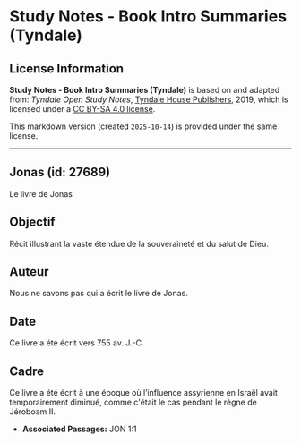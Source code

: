 # Study Notes - Book Intro Summaries (Tyndale)

## License Information

**Study Notes - Book Intro Summaries (Tyndale)** is based on and adapted from: _Tyndale Open Study Notes_, [Tyndale House Publishers](https://tyndaleopenresources.com/), 2019, which is licensed under a [CC BY-SA 4.0 license](https://creativecommons.org/licenses/by-sa/4.0/legalcode.en).

This markdown version (created `2025-10-14`) is provided under the same license.



--------------------------------

## Jonas (id: 27689)

Le livre de Jonas

Objectif
--------

Récit illustrant la vaste étendue de la souveraineté et du salut de Dieu.

Auteur
------

Nous ne savons pas qui a écrit le livre de Jonas.

Date
----

Ce livre a été écrit vers 755 av. J.\-C.

Cadre
-----

Ce livre a été écrit à une époque où l’influence assyrienne en Israël avait temporairement diminué, comme c'était le cas pendant le règne de Jéroboam II.

* **Associated Passages:** JON 1:1

